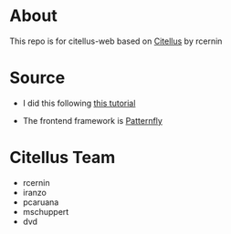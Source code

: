 # About

This repo is for citellus-web based on [Citellus](https://github.com/zerodayz/citellus) by rcernin

# Source

* I did this following [this tutorial](https://scotch.io/tutorials/build-a-crud-web-app-with-python-and-flask-part-one)

* The frontend framework is [Patternfly](http://www.patternfly.org)

# Citellus Team

* rcernin
* iranzo
* pcaruana
* mschuppert
* dvd
